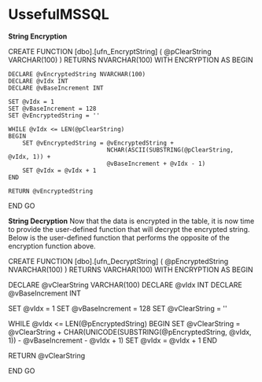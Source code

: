 # UssefulMSSQL
**String Encryption**

CREATE FUNCTION [dbo].[ufn_EncryptString] ( @pClearString VARCHAR(100) )
RETURNS NVARCHAR(100) WITH ENCRYPTION AS
BEGIN
    
    DECLARE @vEncryptedString NVARCHAR(100)
    DECLARE @vIdx INT
    DECLARE @vBaseIncrement INT
    
    SET @vIdx = 1
    SET @vBaseIncrement = 128
    SET @vEncryptedString = ''
    
    WHILE @vIdx <= LEN(@pClearString)
    BEGIN
        SET @vEncryptedString = @vEncryptedString + 
                                NCHAR(ASCII(SUBSTRING(@pClearString, @vIdx, 1)) +
                                @vBaseIncrement + @vIdx - 1)
        SET @vIdx = @vIdx + 1
    END
    
    RETURN @vEncryptedString

END
GO

**String Decryption**
Now that the data is encrypted in the table, it is now time to provide the user-defined function that will decrypt the encrypted string.  Below is the user-defined function that performs the opposite of the encryption function above.

CREATE FUNCTION [dbo].[ufn_DecryptString] ( @pEncryptedString NVARCHAR(100) )
RETURNS VARCHAR(100) WITH ENCRYPTION AS
BEGIN

DECLARE @vClearString VARCHAR(100)
DECLARE @vIdx INT
DECLARE @vBaseIncrement INT

SET @vIdx = 1
SET @vBaseIncrement = 128
SET @vClearString = ''

WHILE @vIdx <= LEN(@pEncryptedString)
BEGIN
    SET @vClearString = @vClearString + 
                        CHAR(UNICODE(SUBSTRING(@pEncryptedString, @vIdx, 1)) - 
                        @vBaseIncrement - @vIdx + 1)
    SET @vIdx = @vIdx + 1
END

RETURN @vClearString

END
GO

